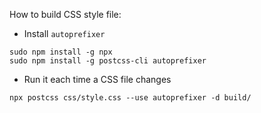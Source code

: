 How to build CSS style file:

- Install `autoprefixer`
```
sudo npm install -g npx
sudo npm install -g postcss-cli autoprefixer
```
- Run it each time a CSS file changes
```
npx postcss css/style.css --use autoprefixer -d build/
```
